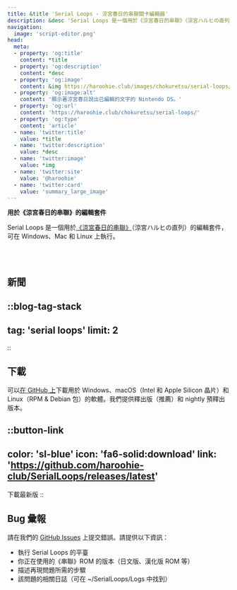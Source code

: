 ```yaml
---
title: &title 'Serial Loops - 涼宮春日的串聯關卡編輯器'
description: &desc 'Serial Loops 是一個用於《涼宮春日的串聯》（涼宮ハルヒの直列）的關卡編輯器，可在 Windows、Mac 和 Linux 上執行。'
navigation:
  image: 'script-editor.png'
head:
  meta:
  - property: 'og:title'
    content: *title
  - property: 'og:description'
    content: *desc
  - property: 'og:image'
    content: &img https://haroohie.club/images/chokuretsu/serial-loops/script-editor.png
  - property: 'og:image:alt'
    content: '顯示著涼宮春日說出已編輯的文字的 Nintendo DS。'
  - property: 'og:url'
    content: 'https://haroohie.club/chokuretsu/serial-loops/'
  - property: 'og:type'
    content: 'article'
  - name: 'twitter:title'
    value: *title
  - name: 'twitter:description'
    value: *desc
  - name: 'twitter:image'
    value: *img
  - name: 'twitter:site'
    value: '@haroohie'
  - name: 'twitter:card'
    value: 'summary_large_image'
---
```

<b class="sl-header">用於《涼宮春日的串聯》的編輯套件</b> 

Serial Loops 是一個用於[《涼宮春日的串聯》](/zh-hant/chokuretsu)（涼宮ハルヒの直列）的編輯套件，可在 Windows、Mac 和 Linux 上執行。

<br />
<br />

## 新聞
::blog-tag-stack
---
tag: 'serial loops'
limit: 2
---
::

## 下載
可以[在 GitHub 上](https://github.com/haroohie-club/SerialLoops/releases)下載用於 Windows、macOS（Intel 和 Apple Silicon 晶片）和 Linux（RPM & Debian 包）的軟體。我們提供釋出版（推薦）和 nightly 預釋出版本。


::button-link
---
color: 'sl-blue'
icon: 'fa6-solid:download'
link: 'https://github.com/haroohie-club/SerialLoops/releases/latest'
---
下載最新版
::


## Bug 彙報
請在我們的 [GitHub Issues](https://github.com/haroohie-club/SerialLoops) 上提交錯誤。請提供以下資訊：
* 執行 Serial Loops 的平臺
* 你正在使用的《串聯》ROM 的版本（日文版、漢化版 ROM 等）
* 描述再現問題所需的步驟
* 該問題的相關日誌（可在 ~/SerialLoops/Logs 中找到）